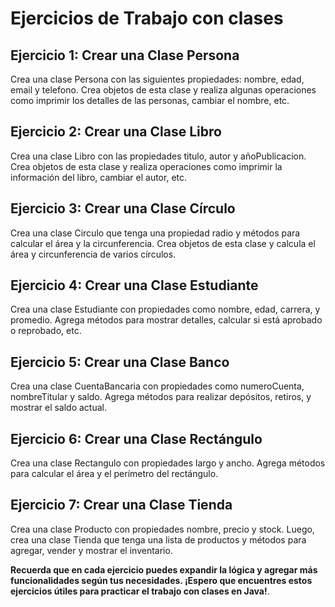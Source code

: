 # Ejercicios de Trabajo con clases

## Ejercicio 1: Crear una Clase Persona

Crea una clase Persona con las siguientes propiedades: nombre, edad, email y telefono. Crea objetos de esta clase y realiza algunas operaciones como imprimir los detalles de las personas, cambiar el nombre, etc.

## Ejercicio 2: Crear una Clase Libro

Crea una clase Libro con las propiedades titulo, autor y añoPublicacion. Crea objetos de esta clase y realiza operaciones como imprimir la información del libro, cambiar el autor, etc.

## Ejercicio 3: Crear una Clase Círculo

Crea una clase Circulo que tenga una propiedad radio y métodos para calcular el área y la circunferencia. Crea objetos de esta clase y calcula el área y circunferencia de varios círculos.

## Ejercicio 4: Crear una Clase Estudiante

Crea una clase Estudiante con propiedades como nombre, edad, carrera, y promedio. Agrega métodos para mostrar detalles, calcular si está aprobado o reprobado, etc.

## Ejercicio 5: Crear una Clase Banco

Crea una clase CuentaBancaria con propiedades como numeroCuenta, nombreTitular y saldo. Agrega métodos para realizar depósitos, retiros, y mostrar el saldo actual.

## Ejercicio 6: Crear una Clase Rectángulo

Crea una clase Rectangulo con propiedades largo y ancho. Agrega métodos para calcular el área y el perímetro del rectángulo.

## Ejercicio 7: Crear una Clase Tienda

Crea una clase Producto con propiedades nombre, precio y stock. Luego, crea una clase Tienda que tenga una lista de productos y métodos para agregar, vender y mostrar el inventario.

__Recuerda que en cada ejercicio puedes expandir la lógica y agregar más funcionalidades según tus necesidades. ¡Espero que encuentres estos ejercicios útiles para practicar el trabajo con clases en Java!__.